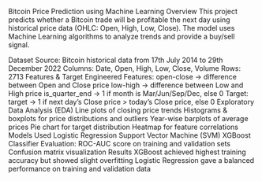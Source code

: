 Bitcoin Price Prediction using Machine Learning
Overview
This project predicts whether a Bitcoin trade will be profitable the next day using historical price data (OHLC: Open, High, Low, Close).
The model uses Machine Learning algorithms to analyze trends and provide a buy/sell signal.

Dataset
Source: Bitcoin historical data from 17th July 2014 to 29th December 2022
Columns: Date, Open, High, Low, Close, Volume
Rows: 2713
Features & Target
Engineered Features:
open-close → difference between Open and Close price
low-high → difference between Low and High price
is_quarter_end → 1 if month is Mar/Jun/Sep/Dec, else 0
Target:
target → 1 if next day’s Close price > today’s Close price, else 0
Exploratory Data Analysis (EDA)
Line plots of closing price trends
Histograms & boxplots for price distributions and outliers
Year-wise barplots of average prices
Pie chart for target distribution
Heatmap for feature correlations
Models Used
Logistic Regression
Support Vector Machine (SVM)
XGBoost Classifier
Evaluation:
ROC-AUC score on training and validation sets
Confusion matrix visualization
Results
XGBoost achieved highest training accuracy but showed slight overfitting
Logistic Regression gave a balanced performance on training and validation data
